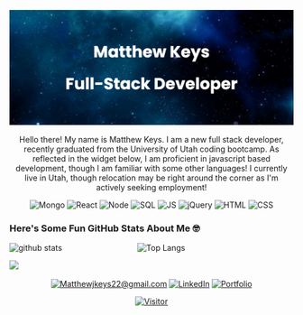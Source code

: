 ![Banner Photo](./banner.png)


<p align="center"> Hello there! My name is Matthew Keys. I am a new full stack developer, recently graduated from the University of Utah coding bootcamp. As reflected in the widget below, I am proficient in javascript based development, though I am familiar with some other languages! 
I currently live in Utah, though relocation may be right around the corner as I'm actively seeking employment! </p>

<div align="center">
 
![Mongo](https://img.shields.io/badge/MongoDB-4EA94B?style=for-the-badge&logo=mongodb&logoColor=white)
![React](https://img.shields.io/badge/React-20232A?style=for-the-badge&logo=react&logoColor=61DAFB)
![Node](https://img.shields.io/badge/Node.js-43853D?style=for-the-badge&logo=node.js&logoColor=white)
![SQL](https://img.shields.io/badge/MySQL-00000F?style=for-the-badge&logo=mysql&logoColor=white)
![JS](https://img.shields.io/badge/JavaScript-F7DF1E?style=for-the-badge&logo=javascript&logoColor=black)
![jQuery](https://img.shields.io/badge/jQuery-0769AD?style=for-the-badge&logo=jquery&logoColor=white)
![HTML](https://img.shields.io/badge/HTML5-E34F26?style=for-the-badge&logo=html5&logoColor=white)
![CSS](https://img.shields.io/badge/CSS3-1572B6?style=for-the-badge&logo=css3&logoColor=white)

 </div>

### Here's Some Fun GitHub Stats About Me :nerd_face:

<img src="https://github-readme-stats.vercel.app/api?username=Fawlty22&show_icons=true&theme=gotham" alt="github stats" width="45%" align="left"/>

![Top Langs](https://github-readme-stats.vercel.app/api/top-langs/?username=kritika-pattalam&layout=compact)
 
<img src="https://github-readme-streak-stats.herokuapp.com/?user=kritika-pattalam&theme=dark" width="48%" >

<div align="center">
 
<a href="mailto:Matthewjkeys22@gmail.com">![Matthewjkeys22@gmail.com](https://img.shields.io/badge/Gmail-D14836?style=for-the-badge&logo=gmail&logoColor=white)</a>
<a href="https://www.linkedin.com/in/matthewkeysprofile/">![LinkedIn](https://img.shields.io/badge/LinkedIn-0077B5?style=for-the-badge&logo=linkedin&logoColor=white)</a>
<a href="https://fawlty22.github.io/MatthewKeys-Portfolio/">![Portfolio](https://img.shields.io/badge/My%20Portfolio-orange?style=for-the-badge&logo=react&logoColor=white)</a>
 
</div>

 <a href="" align="center">
 
 ![Visitor](https://visitor-badge.laobi.icu/badge?page_id=Fawlty22.Fawlty22)
 
 <a>




<!-- <a href="https://stackoverflow.com/users/16237984/fawlty22"><img src="https://stackoverflow.com/users/flair/16237984.png?theme=dark" width="208" height="58" alt="profile for Fawlty22 at Stack Overflow, Q&amp;A for professional and enthusiast programmers" title="profile for Fawlty22 at Stack Overflow, Q&amp;A for professional and enthusiast programmers"></a> -->

<!---
Fawlty22/Fawlty22 is a ✨ special ✨ repository because its `README.md` (this file) appears on your GitHub profile.
You can click the Preview link to take a look at your changes.
--->
